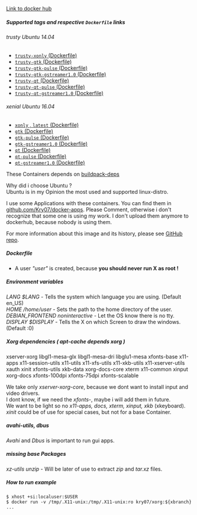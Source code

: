 [Link to docker hub](https://hub.docker.com/r/kry07/xorg/)

##### Supported tags and respective `Dockerfile` links  
###### trusty Ubuntu 14.04
 - [`trusty-xonly` (Dockerfile)](https://github.com/Kry07/docker-xorg/blob/trusty-xonly/Dockerfile)
 - [`trusty-gtk` (Dockerfile)](https://github.com/Kry07/docker-xorg/blob/trusty-gtk/Dockerfile)
 - [`trusty-gtk-pulse` (Dockerfile)](https://github.com/Kry07/docker-xorg/blob/trusty-gtk-pulse/Dockerfile)
 - [`trusty-gtk-gstreamer1.0` (Dockerfile)](https://github.com/Kry07/docker-xorg/blob/trusty-gtk-gstreamer1.0/Dockerfile)
 - [`trusty-qt`  (Dockerfile)](https://github.com/Kry07/docker-xorg/blob/trusty-qt/Dockerfile)
 - [`trusty-qt-pulse` (Dockerfile)](https://github.com/Kry07/docker-xorg/blob/trusty-qt-pulse/Dockerfile)
 - [`trusty-qt-gstreamer1.0` (Dockerfile)](https://github.com/Kry07/docker-xorg/blob/trusty-qt-gstreamer1.0/Dockerfile)

###### xenial Ubuntu 16.04
 - [`xonly` , `latest` (Dockerfile)](https://github.com/Kry07/docker-xorg/blob/xonly/Dockerfile)
 - [`gtk` (Dockerfile)](https://github.com/Kry07/docker-xorg/blob/gtk/Dockerfile)
 - [`gtk-pulse` (Dockerfile)](https://github.com/Kry07/docker-xorg/blob/gtk-pulse/Dockerfile)
 - [`gtk-gstreamer1.0` (Dockerfile)](https://github.com/Kry07/docker-xorg/blob/gtk-gstreamer1.0/Dockerfile)
 - [`qt`  (Dockerfile)](https://github.com/Kry07/docker-xorg/blob/qt/Dockerfile)
 - [`qt-pulse` (Dockerfile)](https://github.com/Kry07/docker-xorg/blob/qt-pulse/Dockerfile)
 - [`qt-gstreamer1.0` (Dockerfile)](https://github.com/Kry07/docker-xorg/blob/qt-gstreamer1.0/Dockerfile)

These Containers depends on [buildpack-deps](https://hub.docker.com/_/buildpack-deps/)  

Why did i choose Ubuntu ?  
Ubuntu is in my Opinion the most used and supported linux-distro.

I use some Applications with these containers. You can find them in [github.com/Kry07/docker-apps](https://github.com/Kry0/docker-apps).
Please Comment, otherwise i don't recognize that some one is using my work. I don't upload them anymore to dockerhub, because nobody is using them.

For more information about this image and its history, please see [GitHub repo](https://github.com/Kry07/docker-xorg).

##### Dockerfile

- A user *"user"* is created, because **you should never run X as root !**

##### Environment variables
*LANG $LANG* - Tells the system which language you are using. (Default en_US)  
*HOME /home/user* - Sets the path to the home directory of the user.  
*DEBIAN_FRONTEND noninteractive* - Let the OS know there is no tty.  
*DISPLAY $DISPLAY* - Tells the X on which Screen to draw the windows. (Default :0)  

##### Xorg dependencies *( apt-cache depends xorg )*
xserver-xorg libgl1-mesa-glx libgl1-mesa-dri libglu1-mesa xfonts-base x11-apps
x11-session-utils x11-utils x11-xfs-utils x11-xkb-utils x11-xserver-utils xauth
xinit xfonts-utils xkb-data xorg-docs-core xterm x11-common xinput xorg-docs
xfonts-100dpi xfonts-75dpi xfonts-scalable

We take only *xserver-xorg-core*, because we dont want to install input and video drivers.  
I dont know, if we need the *xfonts-*, maybe i will add them in future.  
We want to be light so no *x11-apps, docs, xterm, xinput, xkb* (xkeyboard).  
*xinit* could be of use for special cases, but not for a base Container.

##### avahi-utils, dbus
*Avahi* and *Dbus* is important to run gui apps.

##### missing base Packages
*xz-utils unzip* - Will be later of use to extract *zip* and *tar.xz* files.

##### How to run example
```
$ xhost +si:localuser:$USER
$ docker run -v /tmp/.X11-unix:/tmp/.X11-unix:ro kry07/xorg:${xbranch} ...
```
